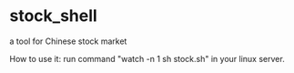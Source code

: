 # stock_shell
a tool for Chinese stock market

How to use it:
run command "watch -n 1 sh stock.sh" in your linux server.